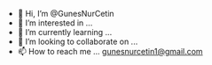 - 👋 Hi, I’m @GunesNurCetin
- 👀 I’m interested in ...
- 🌱 I’m currently learning ...
- 💞️ I’m looking to collaborate on ...
- 📫 How to reach me ...
gunesnurcetin1@gmail.com

<!---
GunesNurCetin/GunesNurCetin is a ✨ special ✨ repository because its `README.md` (this file) appears on your GitHub profile.
You can click the Preview link to take a look at your changes.
--->
